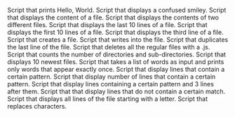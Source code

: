 Script that prints  Hello, World.
Script that displays a confused smiley.
Script that displays the content of a file.
Script that displays the contents of two different files.
Script that displays the last 10 lines of a file.
Script that displays  the first 10 lines of a file.
Script that displays the third line of a file.
Script that creates a file.
Script that writes into the file.
Script that duplicates the last line of the file.
Script that deletes all the regular files with a .js.
Script that counts the number of directories and sub-directories.
Script that displays 10 newest files.
Script that takes a list of words as input and prints only words that appear exactly once.
Script that display lines that contain a certain pattern.
Script that display number of lines that contain a certain pattern.
Script that display lines containing a certain pattern and 3 lines after them.
Script that that display lines that do not contain a certain match.
Script that displays all lines of the file starting with a letter.
Script that replaces characters.
